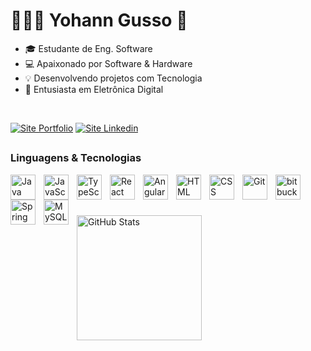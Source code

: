 # 👨🏽‍💻 Yohann Gusso 👋

- 🎓 Estudante de Eng. Software
- 💻 Apaixonado por Software & Hardware
- 💡 Desenvolvendo projetos com Tecnologia
- 🤖 Entusiasta em Eletrônica Digital

<br>



<div>
<p align="left">
<a href="https://yohanngusso.github.io/" target="_blank"><img alt="Site Portfolio"title="Portfolio"src="https://img.shields.io/badge/website-000000?style=for-the-badge&logo=About.me&logoColor=white"target="_blank"/></a>
<a href="https://www.linkedin.com/in/yohanngusso/" target="_blank"><img alt="Site Linkedin" title="Linkedin"src="https://img.shields.io/badge/LinkedIn-0077B5?style=for-the-badge&logo=linkedin&logoColor=white"target="_blank"/></a>
</p>
</div>

##
### Linguagens & Tecnologias 

<img 
    align="left" 
    alt="Java"
    title="Java" 
    width="40px" 
    style="padding-right: 10px;" 
    src="https://cdn.jsdelivr.net/gh/devicons/devicon@latest/icons/java/java-original.svg" 
/>
<img 
    align="left" 
    alt="JavaScript"
    title="JavaScript" 
    width="40px" 
    style="padding-right: 10px;" 
    src="https://cdn.jsdelivr.net/gh/devicons/devicon@latest/icons/javascript/javascript-original.svg" 
/>
<img 
    align="left" 
    alt="TypeScript"
    title="TypeScript" 
    width="40px" 
    style="padding-right: 10px;" 
    src="https://cdn.jsdelivr.net/gh/devicons/devicon@latest/icons/typescript/typescript-original.svg" 
/>
<img 
    align="left" 
    alt="React"
    title="React" 
    width="40px" 
    style="padding-right: 10px;" 
    src="https://cdn.jsdelivr.net/gh/devicons/devicon@latest/icons/react/react-original.svg" 
/>
<img 
    align="left" 
    alt="Angular"
    title="Angular" 
    width="40px" 
    style="padding-right: 10px;" 
    src="https://cdn.jsdelivr.net/gh/devicons/devicon@latest/icons/angularjs/angularjs-original.svg" 
/>
<img 
    align="left" 
    alt="HTML"
    title="HTML" 
    width="40px" 
    style="padding-right: 10px;" 
    src="https://cdn.jsdelivr.net/gh/devicons/devicon@latest/icons/html5/html5-original.svg" 
/>
<img 
    align="left" 
    alt="CSS"
    title="CSS" 
    width="40px" 
    style="padding-right: 10px;" 
    src="https://cdn.jsdelivr.net/gh/devicons/devicon@latest/icons/css3/css3-original.svg" 
/>
<img 
    align="left" 
    alt="Git"
    title="Git" 
    width="40px" 
    style="padding-right: 10px;" 
    src="https://cdn.jsdelivr.net/gh/devicons/devicon@latest/icons/git/git-original.svg" 
/>
<img 
    align="left" 
    alt="bitbucket"
    title="bitbucket" 
    width="40px" 
    style="padding-right: 10px;" 
    src="https://cdn.jsdelivr.net/gh/devicons/devicon@latest/icons/bitbucket/bitbucket-original.svg" 
/>

<img 
    align="left" 
    alt="Spring"
    title="Spring" 
    width="40px" 
    style="padding-right: 10px;" 
    src="https://cdn.jsdelivr.net/gh/devicons/devicon@latest/icons/spring/spring-original.svg"
/>

<img 
    align="left" 
    alt="MySQL"
    title="MySQL" 
    width="40px" 
    style="padding-right: 10px;" 
    src="https://cdn.jsdelivr.net/gh/devicons/devicon@latest/icons/mysql/mysql-original-wordmark.svg"
/>

<br><br><br>

<p>
  <img 
    align="left" 
    title="GitHub Stats"
    alt="GitHub Stats" 
    height="200" 
    src="https://github-readme-stats.vercel.app/api?username=yohanngusso&show_icons=true&theme=dracula&include_all_commits=true&locale=pt-br" 
  />
</p>
